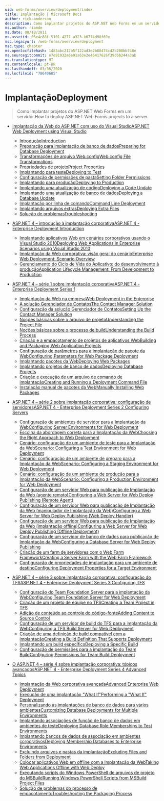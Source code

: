 ```yaml
---
uid: web-forms/overview/deployment/index
title: Implantação | Microsoft Docs
author: rick-anderson
description: Como implantar projetos do ASP.NET Web Forms em um servidor.
ms.author: riande
ms.date: 08/18/2011
ms.assetid: 05e4c88f-5101-4277-a323-b6774d98f69e
msc.legacyurl: /web-forms/overview/deployment
msc.type: chapter
ms.openlocfilehash: 1483abc212b5f122ad3e2b88474c42b208bb748e
ms.sourcegitcommit: e7e91932a6e91a63e2e46417626f39d6b244a3ab
ms.translationtype: MT
ms.contentlocale: pt-BR
ms.lasthandoff: 03/06/2020
ms.locfileid: "78640605"
---
```

# <a name="deployment"></a><span data-ttu-id="eb367-103">Implantação</span><span class="sxs-lookup"><span data-stu-id="eb367-103">Deployment</span></span>

> <span data-ttu-id="eb367-104">Como implantar projetos do ASP.NET Web Forms em um servidor.</span><span class="sxs-lookup"><span data-stu-id="eb367-104">How to deploy ASP.NET Web Forms projects to a server.</span></span>

- [<span data-ttu-id="eb367-105">Implantação da Web do ASP.NET com uso do Visual Studio</span><span class="sxs-lookup"><span data-stu-id="eb367-105">ASP.NET Web Deployment using Visual Studio</span></span>](visual-studio-web-deployment/index.md)

    - [<span data-ttu-id="eb367-106">Introdução</span><span class="sxs-lookup"><span data-stu-id="eb367-106">Introduction</span></span>](visual-studio-web-deployment/introduction.md)
    - [<span data-ttu-id="eb367-107">Preparação para implantação de banco de dados</span><span class="sxs-lookup"><span data-stu-id="eb367-107">Preparing for Database Deployment</span></span>](visual-studio-web-deployment/preparing-databases.md)
    - [<span data-ttu-id="eb367-108">Transformações de arquivo Web.config</span><span class="sxs-lookup"><span data-stu-id="eb367-108">Web.config File Transformations</span></span>](visual-studio-web-deployment/web-config-transformations.md)
    - [<span data-ttu-id="eb367-109">Propriedades de projeto</span><span class="sxs-lookup"><span data-stu-id="eb367-109">Project Properties</span></span>](visual-studio-web-deployment/project-properties.md)
    - [<span data-ttu-id="eb367-110">Implantando para teste</span><span class="sxs-lookup"><span data-stu-id="eb367-110">Deploying to Test</span></span>](visual-studio-web-deployment/deploying-to-iis.md)
    - [<span data-ttu-id="eb367-111">Configuração de permissões de pasta</span><span class="sxs-lookup"><span data-stu-id="eb367-111">Setting Folder Permissions</span></span>](visual-studio-web-deployment/setting-folder-permissions.md)
    - [<span data-ttu-id="eb367-112">Implantando para produção</span><span class="sxs-lookup"><span data-stu-id="eb367-112">Deploying to Production</span></span>](visual-studio-web-deployment/deploying-to-production.md)
    - [<span data-ttu-id="eb367-113">Implantando uma atualização de código</span><span class="sxs-lookup"><span data-stu-id="eb367-113">Deploying a Code Update</span></span>](visual-studio-web-deployment/deploying-a-code-update.md)
    - [<span data-ttu-id="eb367-114">Implantando uma atualização de banco de dados</span><span class="sxs-lookup"><span data-stu-id="eb367-114">Deploying a Database Update</span></span>](visual-studio-web-deployment/deploying-a-database-update.md)
    - [<span data-ttu-id="eb367-115">Implantação por linha de comando</span><span class="sxs-lookup"><span data-stu-id="eb367-115">Command Line Deployment</span></span>](visual-studio-web-deployment/command-line-deployment.md)
    - [<span data-ttu-id="eb367-116">Implantando arquivos extras</span><span class="sxs-lookup"><span data-stu-id="eb367-116">Deploying Extra Files</span></span>](visual-studio-web-deployment/deploying-extra-files.md)
    - [<span data-ttu-id="eb367-117">Solução de problemas</span><span class="sxs-lookup"><span data-stu-id="eb367-117">Troubleshooting</span></span>](visual-studio-web-deployment/troubleshooting.md)
- [<span data-ttu-id="eb367-118">ASP.NET 4 – introdução à implantação corporativa</span><span class="sxs-lookup"><span data-stu-id="eb367-118">ASP.NET 4 - Enterprise Deployment Introduction</span></span>](deploying-web-applications-in-enterprise-scenarios/index.md)

    - [<span data-ttu-id="eb367-119">Implantando aplicativos Web em cenários corporativos usando o Visual Studio 2010</span><span class="sxs-lookup"><span data-stu-id="eb367-119">Deploying Web Applications in Enterprise Scenarios using Visual Studio 2010</span></span>](deploying-web-applications-in-enterprise-scenarios/deploying-web-applications-in-enterprise-scenarios.md)
    - [<span data-ttu-id="eb367-120">Implantação da Web corporativa: visão geral do cenário</span><span class="sxs-lookup"><span data-stu-id="eb367-120">Enterprise Web Deployment: Scenario Overview</span></span>](deploying-web-applications-in-enterprise-scenarios/enterprise-web-deployment-scenario-overview.md)
    - [<span data-ttu-id="eb367-121">Gerenciamento do Ciclo de Vida do Aplicativo: do desenvolvimento à produção</span><span class="sxs-lookup"><span data-stu-id="eb367-121">Application Lifecycle Management: From Development to Production</span></span>](deploying-web-applications-in-enterprise-scenarios/application-lifecycle-management-from-development-to-production.md)
- [<span data-ttu-id="eb367-122">ASP.NET 4 – série 1 sobre implantação corporativa</span><span class="sxs-lookup"><span data-stu-id="eb367-122">ASP.NET 4 - Enterprise Deployment Series 1</span></span>](web-deployment-in-the-enterprise/index.md)

    - [<span data-ttu-id="eb367-123">Implantação da Web na empresa</span><span class="sxs-lookup"><span data-stu-id="eb367-123">Web Deployment in the Enterprise</span></span>](web-deployment-in-the-enterprise/web-deployment-in-the-enterprise.md)
    - [<span data-ttu-id="eb367-124">A solução Gerenciador de Contatos</span><span class="sxs-lookup"><span data-stu-id="eb367-124">The Contact Manager Solution</span></span>](web-deployment-in-the-enterprise/the-contact-manager-solution.md)
    - [<span data-ttu-id="eb367-125">Configuração da solução Gerenciador de Contatos</span><span class="sxs-lookup"><span data-stu-id="eb367-125">Setting Up the Contact Manager Solution</span></span>](web-deployment-in-the-enterprise/setting-up-the-contact-manager-solution.md)
    - [<span data-ttu-id="eb367-126">Noções básicas sobre o arquivo de projeto</span><span class="sxs-lookup"><span data-stu-id="eb367-126">Understanding the Project File</span></span>](web-deployment-in-the-enterprise/understanding-the-project-file.md)
    - [<span data-ttu-id="eb367-127">Noções básicas sobre o processo de build</span><span class="sxs-lookup"><span data-stu-id="eb367-127">Understanding the Build Process</span></span>](web-deployment-in-the-enterprise/understanding-the-build-process.md)
    - [<span data-ttu-id="eb367-128">Criação e a empacotamento de projetos de aplicativos Web</span><span class="sxs-lookup"><span data-stu-id="eb367-128">Building and Packaging Web Application Projects</span></span>](web-deployment-in-the-enterprise/building-and-packaging-web-application-projects.md)
    - [<span data-ttu-id="eb367-129">Configuração de parâmetros para a implantação de pacote da Web</span><span class="sxs-lookup"><span data-stu-id="eb367-129">Configuring Parameters for Web Package Deployment</span></span>](web-deployment-in-the-enterprise/configuring-parameters-for-web-package-deployment.md)
    - [<span data-ttu-id="eb367-130">Implantando pacotes da Web</span><span class="sxs-lookup"><span data-stu-id="eb367-130">Deploying Web Packages</span></span>](web-deployment-in-the-enterprise/deploying-web-packages.md)
    - [<span data-ttu-id="eb367-131">Implantando projetos de banco de dados</span><span class="sxs-lookup"><span data-stu-id="eb367-131">Deploying Database Projects</span></span>](web-deployment-in-the-enterprise/deploying-database-projects.md)
    - [<span data-ttu-id="eb367-132">Criação e execução de um arquivo de comando de implantação</span><span class="sxs-lookup"><span data-stu-id="eb367-132">Creating and Running a Deployment Command File</span></span>](web-deployment-in-the-enterprise/creating-and-running-a-deployment-command-file.md)
    - [<span data-ttu-id="eb367-133">Instalação manual de pacotes da Web</span><span class="sxs-lookup"><span data-stu-id="eb367-133">Manually Installing Web Packages</span></span>](web-deployment-in-the-enterprise/manually-installing-web-packages.md)
- [<span data-ttu-id="eb367-134">ASP.NET 4 – série 2 sobre implantação corporativa: configuração de servidores</span><span class="sxs-lookup"><span data-stu-id="eb367-134">ASP.NET 4 - Enterprise Deployment Series 2 Configuring Servers</span></span>](configuring-server-environments-for-web-deployment/index.md)

    - [<span data-ttu-id="eb367-135">Configuração de ambientes de servidor para a Implantação da Web</span><span class="sxs-lookup"><span data-stu-id="eb367-135">Configuring Server Environments for Web Deployment</span></span>](configuring-server-environments-for-web-deployment/configuring-server-environments-for-web-deployment.md)
    - [<span data-ttu-id="eb367-136">Escolha da abordagem correta para a Implantação da Web</span><span class="sxs-lookup"><span data-stu-id="eb367-136">Choosing the Right Approach to Web Deployment</span></span>](configuring-server-environments-for-web-deployment/choosing-the-right-approach-to-web-deployment.md)
    - [<span data-ttu-id="eb367-137">Cenário: configuração de um ambiente de teste para a Implantação da Web</span><span class="sxs-lookup"><span data-stu-id="eb367-137">Scenario: Configuring a Test Environment for Web Deployment</span></span>](configuring-server-environments-for-web-deployment/scenario-configuring-a-test-environment-for-web-deployment.md)
    - [<span data-ttu-id="eb367-138">Cenário: configuração de um ambiente de preparo para a Implantação da Web</span><span class="sxs-lookup"><span data-stu-id="eb367-138">Scenario: Configuring a Staging Environment for Web Deployment</span></span>](configuring-server-environments-for-web-deployment/scenario-configuring-a-staging-environment-for-web-deployment.md)
    - [<span data-ttu-id="eb367-139">Cenário: configuração de um ambiente de produção para a Implantação da Web</span><span class="sxs-lookup"><span data-stu-id="eb367-139">Scenario: Configuring a Production Environment for Web Deployment</span></span>](configuring-server-environments-for-web-deployment/scenario-configuring-a-production-environment-for-web-deployment.md)
    - [<span data-ttu-id="eb367-140">Configuração de um servidor Web para publicação de Implantação da Web (agente remoto)</span><span class="sxs-lookup"><span data-stu-id="eb367-140">Configuring a Web Server for Web Deploy Publishing (Remote Agent)</span></span>](configuring-server-environments-for-web-deployment/configuring-a-web-server-for-web-deploy-publishing-remote-agent.md)
    - [<span data-ttu-id="eb367-141">Configuração de um servidor Web para publicação de Implantação da Web (manipulador de Implantação da Web)</span><span class="sxs-lookup"><span data-stu-id="eb367-141">Configuring a Web Server for Web Deploy Publishing (Web Deploy Handler)</span></span>](configuring-server-environments-for-web-deployment/configuring-a-web-server-for-web-deploy-publishing-web-deploy-handler.md)
    - [<span data-ttu-id="eb367-142">Configuração de um servidor Web para publicação de Implantação da Web (implantação offline)</span><span class="sxs-lookup"><span data-stu-id="eb367-142">Configuring a Web Server for Web Deploy Publishing (Offline Deployment)</span></span>](configuring-server-environments-for-web-deployment/configuring-a-web-server-for-web-deploy-publishing-offline-deployment.md)
    - [<span data-ttu-id="eb367-143">Configuração de um servidor de banco de dados para publicação de Implantação da Web</span><span class="sxs-lookup"><span data-stu-id="eb367-143">Configuring a Database Server for Web Deploy Publishing</span></span>](configuring-server-environments-for-web-deployment/configuring-a-database-server-for-web-deploy-publishing.md)
    - [<span data-ttu-id="eb367-144">Criação de um farm de servidores com o Web Farm Framework</span><span class="sxs-lookup"><span data-stu-id="eb367-144">Creating a Server Farm with the Web Farm Framework</span></span>](configuring-server-environments-for-web-deployment/creating-a-server-farm-with-the-web-farm-framework.md)
    - [<span data-ttu-id="eb367-145">Configuração de propriedades de implantação para um ambiente de destino</span><span class="sxs-lookup"><span data-stu-id="eb367-145">Configuring Deployment Properties for a Target Environment</span></span>](configuring-server-environments-for-web-deployment/configuring-deployment-properties-for-a-target-environment.md)
- [<span data-ttu-id="eb367-146">ASP.NET 4 – série 3 sobre implantação corporativa: configuração do TFS</span><span class="sxs-lookup"><span data-stu-id="eb367-146">ASP.NET 4 - Enterprise Deployment Series 3 Configuring TFS</span></span>](configuring-team-foundation-server-for-web-deployment/index.md)

    - [<span data-ttu-id="eb367-147">Configuração do Team Foundation Server para a implantação da Web</span><span class="sxs-lookup"><span data-stu-id="eb367-147">Configuring Team Foundation Server for Web Deployment</span></span>](configuring-team-foundation-server-for-web-deployment/configuring-team-foundation-server-for-web-deployment.md)
    - [<span data-ttu-id="eb367-148">Criação de um projeto de equipe no TFS</span><span class="sxs-lookup"><span data-stu-id="eb367-148">Creating a Team Project in TFS</span></span>](configuring-team-foundation-server-for-web-deployment/creating-a-team-project-in-tfs.md)
    - [<span data-ttu-id="eb367-149">Adição de conteúdo ao controle do código-fonte</span><span class="sxs-lookup"><span data-stu-id="eb367-149">Adding Content to Source Control</span></span>](configuring-team-foundation-server-for-web-deployment/adding-content-to-source-control.md)
    - [<span data-ttu-id="eb367-150">Configuração de um servidor de build do TFS para a implantação da Web</span><span class="sxs-lookup"><span data-stu-id="eb367-150">Configuring a TFS Build Server for Web Deployment</span></span>](configuring-team-foundation-server-for-web-deployment/configuring-a-tfs-build-server-for-web-deployment.md)
    - [<span data-ttu-id="eb367-151">Criação de uma definição de build compatível com a implantação</span><span class="sxs-lookup"><span data-stu-id="eb367-151">Creating a Build Definition That Supports Deployment</span></span>](configuring-team-foundation-server-for-web-deployment/creating-a-build-definition-that-supports-deployment.md)
    - [<span data-ttu-id="eb367-152">Implantando um build específico</span><span class="sxs-lookup"><span data-stu-id="eb367-152">Deploying a Specific Build</span></span>](configuring-team-foundation-server-for-web-deployment/deploying-a-specific-build.md)
    - [<span data-ttu-id="eb367-153">Configuração de permissões para a implantação do Team Build</span><span class="sxs-lookup"><span data-stu-id="eb367-153">Configuring Permissions for Team Build Deployment</span></span>](configuring-team-foundation-server-for-web-deployment/configuring-permissions-for-team-build-deployment.md)
- [<span data-ttu-id="eb367-154">O ASP.NET 4 – série 4 sobre implantação corporativa: tópicos avançados</span><span class="sxs-lookup"><span data-stu-id="eb367-154">ASP.NET 4 - Enterprise Deployment Series 4 Advanced Topics</span></span>](advanced-enterprise-web-deployment/index.md)

    - [<span data-ttu-id="eb367-155">Implantação da Web corporativa avançada</span><span class="sxs-lookup"><span data-stu-id="eb367-155">Advanced Enterprise Web Deployment</span></span>](advanced-enterprise-web-deployment/advanced-enterprise-web-deployment.md)
    - [<span data-ttu-id="eb367-156">Execução de uma implantação "What If"</span><span class="sxs-lookup"><span data-stu-id="eb367-156">Performing a "What If" Deployment</span></span>](advanced-enterprise-web-deployment/performing-a-what-if-deployment.md)
    - [<span data-ttu-id="eb367-157">Personalizando as implantações de banco de dados para vários ambientes</span><span class="sxs-lookup"><span data-stu-id="eb367-157">Customizing Database Deployments for Multiple Environments</span></span>](advanced-enterprise-web-deployment/customizing-database-deployments-for-multiple-environments.md)
    - [<span data-ttu-id="eb367-158">Implantando associações de função de banco de dados em ambientes de teste</span><span class="sxs-lookup"><span data-stu-id="eb367-158">Deploying Database Role Memberships to Test Environments</span></span>](advanced-enterprise-web-deployment/deploying-database-role-memberships-to-test-environments.md)
    - [<span data-ttu-id="eb367-159">Implantando bancos de dados de associação em ambientes corporativos</span><span class="sxs-lookup"><span data-stu-id="eb367-159">Deploying Membership Databases to Enterprise Environments</span></span>](advanced-enterprise-web-deployment/deploying-membership-databases-to-enterprise-environments.md)
    - [<span data-ttu-id="eb367-160">Excluindo arquivos e pastas da implantação</span><span class="sxs-lookup"><span data-stu-id="eb367-160">Excluding Files and Folders from Deployment</span></span>](advanced-enterprise-web-deployment/excluding-files-and-folders-from-deployment.md)
    - [<span data-ttu-id="eb367-161">Colocar aplicativos Web em offline com a Implantação da Web</span><span class="sxs-lookup"><span data-stu-id="eb367-161">Taking Web Applications Offline with Web Deploy</span></span>](advanced-enterprise-web-deployment/taking-web-applications-offline-with-web-deploy.md)
    - [<span data-ttu-id="eb367-162">Executando scripts do Windows PowerShell de arquivos de projeto do MSBuild</span><span class="sxs-lookup"><span data-stu-id="eb367-162">Running Windows PowerShell Scripts from MSBuild Project Files</span></span>](advanced-enterprise-web-deployment/running-windows-powershell-scripts-from-msbuild-project-files.md)
    - [<span data-ttu-id="eb367-163">Solução de problemas do processo de empacotamento</span><span class="sxs-lookup"><span data-stu-id="eb367-163">Troubleshooting the Packaging Process</span></span>](advanced-enterprise-web-deployment/troubleshooting-the-packaging-process.md)
